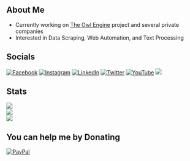 ## About Me

- Currently working on [The Owl Engine](https://github.com/TheOwlEngine) project and several private companies
- Interested in Data Scraping, Web Automation, and Text Processing

## Socials

[![Facebook](https://img.shields.io/badge/Facebook-%231877F2.svg?logo=Facebook&logoColor=white)](https://facebook.com/muhibbudins) [![Instagram](https://img.shields.io/badge/Instagram-%23E4405F.svg?logo=Instagram&logoColor=white)](https://instagram.com/muhibbudins_) [![LinkedIn](https://img.shields.io/badge/LinkedIn-%230077B5.svg?logo=linkedin&logoColor=white)](https://linkedin.com/in/muhibbudins) [![Twitter](https://img.shields.io/badge/Twitter-%231DA1F2.svg?logo=Twitter&logoColor=white)](https://twitter.com/muhibbudins) [![YouTube](https://img.shields.io/badge/YouTube-%23FF0000.svg?logo=YouTube&logoColor=white)](https://www.youtube.com/channel/UCI1kRP5HKvLFuQfXmGmuXDg) [![](https://visitcount.itsvg.in/api?id=muhibbudins&icon=1&color=1)](https://visitcount.itsvg.in)

## Stats
![](https://github-readme-stats.vercel.app/api?username=muhibbudins&theme=algolia&hide_border=false&include_all_commits=true&count_private=true)<br/>
![](https://github-readme-streak-stats.herokuapp.com/?user=muhibbudins&theme=algolia&hide_border=false)<br/>
![](https://github-readme-stats.vercel.app/api/top-langs/?username=muhibbudins&theme=algolia&hide_border=false&include_all_commits=true&count_private=true&layout=compact)

## You can help me by Donating

[![PayPal](https://img.shields.io/badge/PayPal-00457C?style=for-the-badge&logo=paypal&logoColor=white)](https://paypal.me/muhibbudins?country.x=ID&locale.x=en_US) 

<!-- Proudly created with GPRM ( https://gprm.itsvg.in ) -->
  
